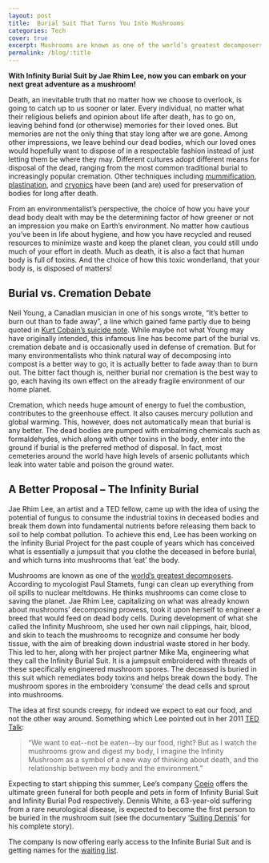 ```yaml
---
layout: post
title:  Burial Suit That Turns You Into Mushrooms
categories: Tech
cover: true
excerpt: Mushrooms are known as one of the world’s greatest decomposers. According to mycologist Paul Stamets, fungi can clean up everything from oil spills to nuclear meltdowns. He thinks mushrooms can come close to saving the planet.
permalink: /blog/:title
---
```


__With Infinity Burial Suit by Jae Rhim Lee, now you can embark on your next great adventure as a mushroom!__

Death, an inevitable truth that no matter how we choose to overlook, is going to catch up to us sooner or later. Every individual, no matter what their religious beliefs and opinion about life after death, has to go on, leaving behind fond (or otherwise) memories for their loved ones. But memories are not the only thing that stay long after we are gone. Among other impressions, we leave behind our dead bodies, which our loved ones would hopefully want to dispose of in a respectable fashion instead of just letting them be where they may. Different cultures adopt different means for disposal of the dead, ranging from the most common traditional burial to increasingly popular cremation. Other techniques including [mummification](http://www.mylearning.org/a-step-by-step-guide-to-egyptian-mummification/p-1681/), [plastination](https://en.wikipedia.org/wiki/Plastination), and [cryonics](http://www.cryonics.org/) have been (and are) used for preservation of bodies for long after death.

From an environmentalist’s perspective, the choice of how you have your dead body dealt with may be the determining factor of how greener or not an impression you make on Earth’s environment. No matter how cautious you’ve been in life about hygiene, and how you have recycled and reused resources to minimize waste and keep the planet clean, you could still undo much of your effort in death. Much as death, it is also a fact that human body is full of toxins. And the choice of how this toxic wonderland, that your body is, is disposed of matters!

## Burial vs. Cremation Debate
Neil Young, a Canadian musician in one of his songs wrote, “It’s better to burn out than to fade away”, a line which gained fame partly due to being quoted in [Kurt Cobain’s suicide note](http://kurtcobainssuicidenote.com/). While maybe not what Young may have originally intended, this infamous line has become part of the burial vs. cremation debate and is occasionally used in defense of cremation. But for many environmentalists who think natural way of decomposing into compost is a better way to go, it is actually better to fade away than to burn out. The bitter fact though is, neither burial nor cremation is the best way to go, each having its own effect on the already fragile environment of our home planet.

Cremation, which needs huge amount of energy to fuel the combustion, contributes to the greenhouse effect. It also causes mercury pollution and global warming. This, however, does not automatically mean that burial is any better. The dead bodies are pumped with embalming chemicals such as formaldehydes, which along with other toxins in the body, enter into the ground if burial is the preferred method of disposal. In fact, most cemeteries around the world have high levels of arsenic pollutants which leak into water table and poison the ground water.

## A Better Proposal – The Infinity Burial
Jae Rhim Lee, an artist and a TED fellow, came up with the idea of using the potential of fungus to consume the industrial toxins in deceased bodies and break them down into fundamental nutrients before releasing them back to soil to help combat pollution. To achieve this end, Lee has been working on the Infinity Burial Project for the past couple of years which has conceived what is essentially a jumpsuit that you clothe the deceased in before burial, and which turns into mushrooms that ‘eat’ the body.

Mushrooms are known as one of the [world’s greatest decomposers](http://discovermagazine.com/2013/julyaug/13-mushrooms-clean-up-oil-spills-nuclear-meltdowns-and-human-health). According to mycologist Paul Stamets, fungi can clean up everything from oil spills to nuclear meltdowns. He thinks mushrooms can come close to saving the planet. Jae Rhim Lee, capitalizing on what was already known about mushrooms’ decomposing prowess, took it upon herself to engineer a breed that would feed on dead body cells. During development of what she called the Infinity Mushroom, she used her own nail clippings, hair, blood, and skin to teach the mushrooms to recognize and consume her body tissue, with the aim of breaking down industrial waste stored in her body. This led to her, along with her project partner Mike Ma, engineering what they call the Infinity Burial Suit. It is a jumpsuit embroidered with threads of these specifically engineered mushroom spores. The deceased is buried in this suit which remediates body toxins and helps break down the body. The mushroom spores in the embroidery ‘consume’ the dead cells and sprout into mushrooms.

The idea at first sounds creepy, for indeed we expect to eat our food, and not the other way around. Something which Lee pointed out in her 2011 [TED Talk](https://www.ted.com/talks/jae_rhim_lee?language=en):

> “We want to eat--not be eaten--by our food, right? But as I watch the mushrooms grow and digest my body, I imagine the Infinity Mushroom as a symbol of a new way of thinking about death, and the relationship between my body and the environment.”

Expecting to start shipping this summer, Lee’s company [Coeio](http://www.coeio.com/) offers the ultimate green funeral for both people and pets in form of Infinity Burial Suit and Infinity Burial Pod respectively. Dennis White, a 63-year-old suffering from a rare neurological disease, is expected to become the first person to be buried in the mushroom suit (see the documentary ‘[Suiting Dennis](https://vimeo.com/145882693)’ for his complete story).

The company is now offering early access to the Infinite Burial Suit and is getting names for the [waiting list](http://www.coeio.com/#signup).
